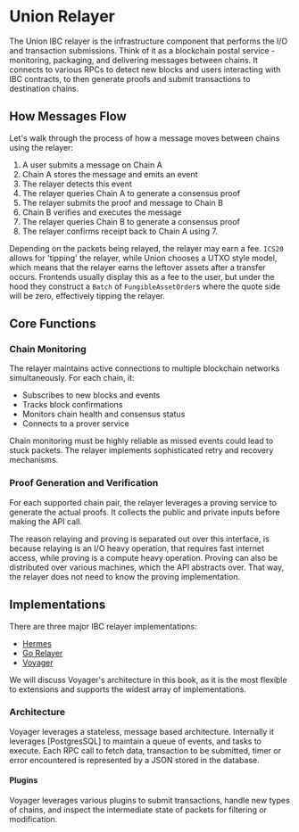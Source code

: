 # Union Relayer

The Union IBC relayer is the infrastructure component that performs the I/O and transaction submissions. Think of it as a blockchain postal service - monitoring, packaging, and delivering messages between chains. It connects to various RPCs to detect new blocks and users interacting with IBC contracts, to then generate proofs and submit transactions to destination chains.

## How Messages Flow

Let's walk through the process of how a message moves between chains using the relayer:

1. A user submits a message on Chain A
1. Chain A stores the message and emits an event
1. The relayer detects this event
1. The relayer queries Chain A to generate a consensus proof
1. The relayer submits the proof and message to Chain B
1. Chain B verifies and executes the message
1. The relayer queries Chain B to generate a consensus proof
1. The relayer confirms receipt back to Chain A using 7.

Depending on the packets being relayed, the relayer may earn a fee. `ICS20` allows for 'tipping' the relayer, while Union chooses a UTXO style model, which means that the relayer earns the leftover assets after a transfer occurs. Frontends usually display this as a fee to the user, but under the hood they construct a `Batch` of `FungibleAssetOrder`s where the quote side will be zero, effectively tipping the relayer.

## Core Functions

### Chain Monitoring

The relayer maintains active connections to multiple blockchain networks simultaneously. For each chain, it:

- Subscribes to new blocks and events
- Tracks block confirmations
- Monitors chain health and consensus status
- Connects to a prover service

Chain monitoring must be highly reliable as missed events could lead to stuck packets. The relayer implements sophisticated retry and recovery mechanisms.

### Proof Generation and Verification

For each supported chain pair, the relayer leverages a proving service to generate the actual proofs. It collects the public and private inputs before making the API call.

The reason relaying and proving is separated out over this interface, is because relaying is an I/O heavy operation, that requires fast internet access, while proving is a compute heavy operation. Proving can also be distributed over various machines, which the API abstracts over. That way, the relayer does not need to know the proving implementation.

## Implementations

There are three major IBC relayer implementations:

- [Hermes](https://github.com/informalsystems/hermes)
- [Go Relayer](https://github.com/cosmos/relayer)
- [Voyager](https://github.com/unionlabs/union/tree/main/voyager)

We will discuss Voyager's architecture in this book, as it is the most flexible to extensions and supports the widest array of implementations.

### Architecture

Voyager leverages a stateless, message based architecture. Internally it leverages \[PostgresSQL\] to maintain a queue of events, and tasks to execute. Each RPC call to fetch data, transaction to be submitted, timer or error encountered is represented by a JSON stored in the database.

#### Plugins

Voyager leverages various plugins to submit transactions, handle new types of chains, and inspect the intermediate state of packets for filtering or modification.
